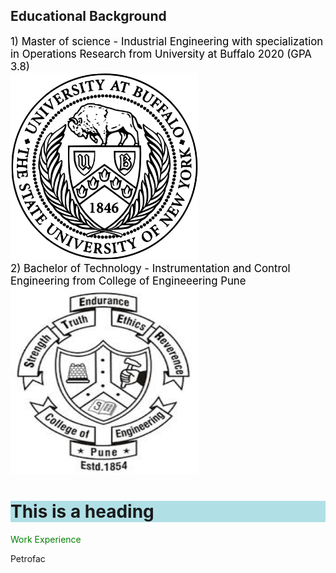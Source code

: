 
## **Educational Background**

 <span style="color: Black">
   <span style="font-size:120%;">1) Master of science - Industrial Engineering with specialization in Operations Research 
from University at Buffalo 2020 (GPA 3.8)</span> </span>
<br>
<img src="UB_Logo.png" alt="University at Buffalo" style="width:300px;height:300px;">
<br>
 <span style="color: Black"> 
 <span style="font-size:120%;"> 2) Bachelor of Technology - Instrumentation and Control Engineering 
from College of Engineeering Pune </span> </span>
<br>
<img src="COEP_logo.jfif" alt="COEP" style="width:300px;height:300px;">
 
 <h1 style="background-color:powderblue;">This is a heading</h1> 
<span style="color: green"> Work Experience </span>

Petrofac 
 


